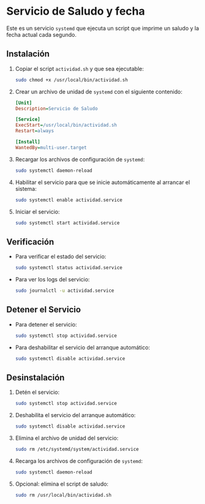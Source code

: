 # Servicio de Saludo y fecha

Este es un servicio `systemd` que ejecuta un script que imprime un saludo y la fecha actual cada segundo.

## Instalación

1. Copiar el script `actividad.sh` y que sea ejecutable:
    ```bash
    sudo chmod +x /usr/local/bin/actividad.sh
    ```

2. Crear un archivo de unidad de `systemd` con el siguiente contenido:
    ```ini
    [Unit]
    Description=Servicio de Saludo

    [Service]
    ExecStart=/usr/local/bin/actividad.sh
    Restart=always

    [Install]
    WantedBy=multi-user.target
    ```

3. Recargar los archivos de configuración de `systemd`:
    ```bash
    sudo systemctl daemon-reload
    ```

4. Habilitar el servicio para que se inicie automáticamente al arrancar el sistema:
    ```bash
    sudo systemctl enable actividad.service
    ```

5. Iniciar el servicio:
    ```bash
    sudo systemctl start actividad.service
    ```

## Verificación

- Para verificar el estado del servicio:
    ```bash
    sudo systemctl status actividad.service
    ```

- Para ver los logs del servicio:
    ```bash
    sudo journalctl -u actividad.service
    ```

## Detener el Servicio

- Para detener el servicio:
    ```bash
    sudo systemctl stop actividad.service
    ```

- Para deshabilitar el servicio del arranque automático:
    ```bash
    sudo systemctl disable actividad.service
    ```

## Desinstalación

1. Detén el servicio:
    ```bash
    sudo systemctl stop actividad.service
    ```

2. Deshabilita el servicio del arranque automático:
    ```bash
    sudo systemctl disable actividad.service
    ```

3. Elimina el archivo de unidad del servicio:
    ```bash
    sudo rm /etc/systemd/system/actividad.service
    ```

4. Recarga los archivos de configuración de `systemd`:
    ```bash
    sudo systemctl daemon-reload
    ```

5. Opcional: elimina el script de saludo:
    ```bash
    sudo rm /usr/local/bin/actividad.sh
    ```
